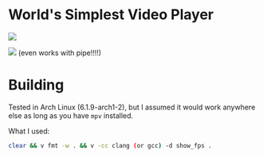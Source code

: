 # World's Simplest Video Player

![](https://cdn.discordapp.com/attachments/703552229680087042/1081979595240243230/image.png)

![](https://cdn.discordapp.com/attachments/703552229680087042/1081981992377270364/image.png)
(even works with pipe!!!!)

# Building

Tested in Arch Linux (6.1.9-arch1-2), but I assumed it would work anywhere else as
long as you have `mpv` installed.

What I used:

```bash
clear && v fmt -w . && v -cc clang (or gcc) -d show_fps .
```
